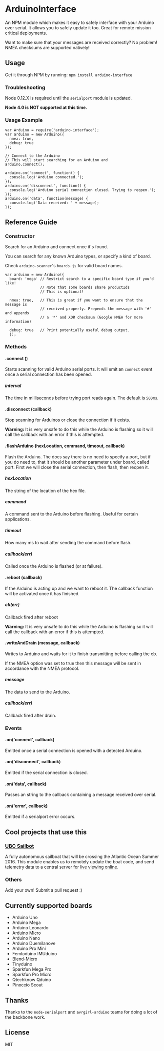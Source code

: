 # ArduinoInterface
An NPM module which makes it easy to safely interface with your Arduino over serial.
It allows you to safely update it too.  Great for remote mission critical deployments.

Want to make sure that your messages are received correctly? No problem! NMEA checksums are supported natively!

## Usage
Get it through NPM by running: `npm install arduino-interface`

### Troubleshooting
Node 0.12.X is required until the `serialport` module is updated.

**Node 4.0 is NOT supported at this time.**

### Usage Example

```node
var Arduino = require('arduino-interface');
var arduino = new Arduino({
  nmea: true,
  debug: true
});

// Connect to the Arduino
// This will start searching for an Arduino and
arduino.connect();

arduino.on('connect', function() {
  console.log('Arduino connected.');
});
arduino.on('disconnect', function() {
  console.log('Arduino serial connection closed. Trying to reopen.');
});
arduino.on('data', function(message) {
  console.log('Data received: ' + message);
});
```

## Reference Guide
### Constructor
Search for an Arduino and connect once it's found.

You can search for any known Arduino types, or specify a kind of board.

Check `arduino-scanner`'s `boards.js` for valid board names.

```node
var arduino = new Arduino({
  board: 'mega' // Restrict search to a specific board type if you'd like!
                // Note that some boards share productIds
                // This is optional!

  nmea: true,   // This is great if you want to ensure that the message is
                // received properly. Prepends the message with '#' and appends
                // a '*' and XOR checksum (Google NMEA for more information)

  debug: true   // Print potentially useful debug output.
  });
```
### Methods
#### .connect ()
Starts scanning for valid Arduino serial ports.
It will emit an `connect` event once a serial connection has been opened.

##### interval
The time in milliseconds before trying port reads again.
The default is `500ms`.

#### .disconnect (callback)
Stop scanning for Arduinos or close the connection if it exists.

**Warning:** It is very unsafe to do this while the Arduino is flashing so it
will call the callback with an error if this is attempted.

#### .flashArduino (hexLocation, command, timeout, callback)
Flash the Arduino. The docs say there is no need to specify a port, but if
you do need to, that it should be another parameter under board, called
port. First we will close the serial connection, then flash, then reopen it.

##### hexLocation
The string of the location of the hex file.
##### command
A command sent to the Arduino before flashing. Useful for certain applications.
##### timeout
How many ms to wait after sending the command before flash.
##### callback(err)
Called once the Arduino is flashed (or at failure).

#### .reboot (callback)
If the Arduino is acting up and we want to reboot it. The callback function
will be activated once it has finished.

##### cb(err)
Callback fired after reboot

**Warning:** It is very unsafe to do this while the Arduino is flashing so it
will call the callback with an error if this is attempted.

#### .writeAndDrain (message, callback)
Writes to Arduino and waits for it to finish transmitting before calling the cb.

If the NMEA option was set to true then this message will be sent in accordance
with the NMEA protocol.

##### message
The data to send to the Arduino.
##### callback(err)
Callback fired after drain.

### Events
#### .on('connect', callback)
Emitted once a serial connection is opened with a detected Arduino.

#### .on('disconnect', callback)
Emitted if the serial connection is closed.

#### .on('data', callback)
Passes an string to the callback containing a message received over serial.

#### .on('error', callback)
Emitted if a serialport error occurs.

## Cool projects that use this
### [UBC Sailbot](http://ubcsailbot.org/)
A fully autonomous sailboat that will be crossing the Atlantic Ocean Summer 2016.
This module enables us to remotely update the boat code, and send telemetry data
to a central server for [live viewing online](http://track.ubctransat.com/).

### Others
Add your own! Submit a pull request :)

## Currently supported boards
+ Arduino Uno
+ Arduino Mega
+ Arduino Leonardo
+ Arduino Micro
+ Arduino Nano
+ Arduino Duemilanove
+ Arduino Pro Mini
+ Femtoduino IMUduino
+ Blend-Micro
+ Tinyduino
+ Sparkfun Mega Pro
+ Sparkfun Pro Micro
+ Qtechknow Qduino
+ Pinoccio Scout

## Thanks
Thanks to the `node-serialport` and `avrgirl-arduino` teams for doing a lot of the backbone work.

## License
MIT
